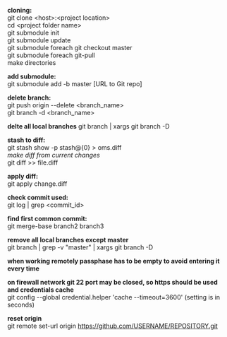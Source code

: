 
**cloning:**  
git clone \<host\>:\<project location\>  
cd \<project folder name\>  
git submodule init  
git submodule update  
git submodule foreach git checkout master  
git submodule foreach git-pull  
make directories  
  
**add submodule:**  
git submodule add -b master [URL to Git repo]  
  
**delete branch:**  
git push origin --delete <branch_name>  
git branch -d <branch_name>  

**delte all local branches**
git branch | xargs git branch -D 

**stash to diff:**  
git stash show -p stash@{0} > oms.diff  
*make diff from current changes*  
git diff >> file.diff  

**apply diff:**  
git apply change.diff

**check commit used:**  
git log | grep \<commit_id\>  

**find first common commit:**  
git merge-base branch2 branch3  

**remove all local branches except master**  
git branch | grep -v "master" | xargs git branch -D

**when working remotely passphase has to be empty to avoid entering it every time**

**on firewall network git 22 port may be closed, so https should be used and credentials cache**  
git config --global credential.helper 'cache --timeout=3600' (setting is in seconds)

**reset origin**  
git remote set-url origin https://github.com/USERNAME/REPOSITORY.git  
